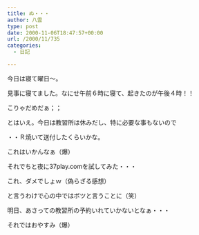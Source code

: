 ```yaml
---
title: ぬ・・・
author: 八雲
type: post
date: 2000-11-06T18:47:57+00:00
url: /2000/11/735
categories:
  - 日記

---
```

今日は寝て曜日～。
  
見事に寝てました。なにせ午前６時に寝て、起きたのが午後４時！！
  
こりゃだめだぁ；；
  
とはいえ。今日は教習所は休みだし、特に必要な事もないので
  
・・Ｒ焼いて送付したくらいかな。
  
これはいかんなぁ（爆）
  
それでちと夜に37play.comを試してみた・・・
  
これ、ダメでしょｗ（偽らざる感想）
  
と言うわけで心の中ではボツと言うことに（笑）
  
明日、あさっての教習所の予約いれていかないとなぁ・・・
  
それではおやすみ（爆）